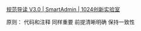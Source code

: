 
[规范导读 V3.0 \| SmartAdmin \| 1024创新实验室](https://smartadmin.vip/views/doc/standard/basic.html#_1-3%E3%80%81%E6%B3%A8%E9%87%8A%E8%A7%84%E8%8C%83)


原则： 代码和注释 同样重要 前提清晰明确 保持一致性
